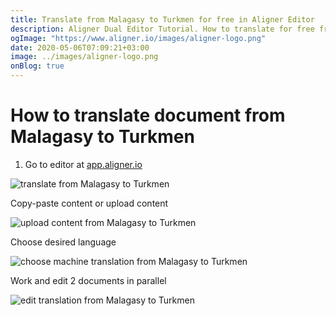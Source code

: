 ```yaml
---
title: Translate from Malagasy to Turkmen for free in Aligner Editor
description: Aligner Dual Editor Tutorial. How to translate for free from Malagasy to Turkmen. Aligner is multilingual document management platform. 
ogImage: "https://www.aligner.io/images/aligner-logo.png"
date: 2020-05-06T07:09:21+03:00
image: ../images/aligner-logo.png
onBlog: true
---
```


# How to translate document from Malagasy to Turkmen

1. Go to editor at [app.aligner.io](https://app.aligner.io "Aligner App web page")

![translate from Malagasy to Turkmen](../aligner-blank-editor.png "translate from Malagasy to Turkmen")

Copy-paste content or upload content

![upload content from Malagasy to Turkmen](../aligner-uploaded-document.png "upload content from Malagasy to Turkmen")

Choose desired language

![choose machine translation from Malagasy to Turkmen](../aligner-language-dropdown.png "choose machine translation from Malagasy to Turkmen")

Work and edit 2 documents in parallel

![edit translation from Malagasy to Turkmen](../aligner-double-sitded-editor.png "edit translation from Malagasy to Turkmen")


